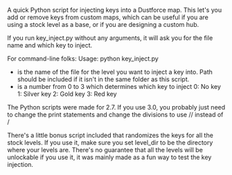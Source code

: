 A quick Python script for injecting keys into a Dustforce map.
This let's you add or remove keys from custom maps, which can be useful if you
are using a stock level as a base, or if you are designing a custom hub.

If you run key_inject.py without any arguments, it will ask you for the file name
and which key to inject.

For command-line folks:
Usage: python key_inject.py <filename> <key>
- <filename> is the name of the file for the level you want to inject a key into.
             Path should be included if it isn't in the same folder as this script.
- <key> is a number from 0 to 3 which determines which key to inject
	0: No key
	1: Silver key
	2: Gold key
	3: Red key
	

The Python scripts were made for 2.7. If you use 3.0, you probably just need to
change the print statements and change the divisions to use // instead of /
	
There's a little bonus script included that randomizes the keys for all the
stock levels. If you use it, make sure you set level_dir to be the directory
where your levels are.
There's no guarantee that all the levels will be unlockable if you use it,
it was mainly made as a fun way to test the key injection.
